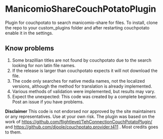 # ManicomioShareCouchPotatoPlugin
Plugin for couchpotato to search manicomio-share for files. 
To install, clone the repo to your custom_plugins folder and after restarting couchpotato enable it in the settings.


## Know problems

1.  Some brazillian titles are not found by couchpotato due to the search looking for non latin file names.
2.  If the release is larger than couchpotato expects it will not download the file.
3.	The code only searches for native media names, not the localized versions, although the method for translation is already implemented.
4.	Various methods of validation were implemented, but results may vary.
3.	Expect the unexpected: This code was created by a complete beginner. Post an issue if you have problems.

**Disclaimer**
This code is not endorsed nor approved by the site maintainers or any representatives.
Use at your own risk.
The plugin was based on the work of https://github.com/flightlevel/TehConnectionCouchPotatoPlugin/ and https://github.com/djoole/couchpotato.provider.t411 . Most credits goes to them. 
